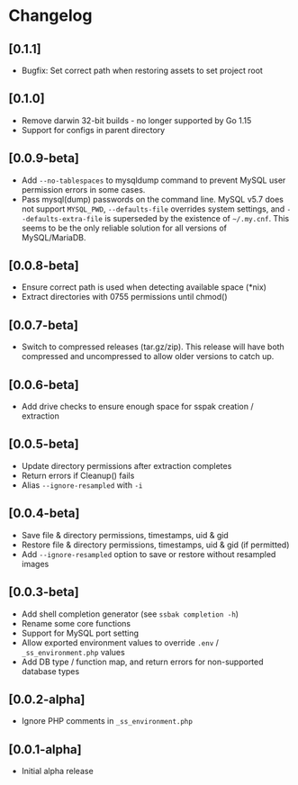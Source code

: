 # Changelog

## [0.1.1]

- Bugfix: Set correct path when restoring assets to set project root


## [0.1.0]

- Remove darwin 32-bit builds - no longer supported by Go 1.15
- Support for configs in parent directory


## [0.0.9-beta]

- Add `--no-tablespaces` to mysqldump command to prevent MySQL user permission errors in some cases.
- Pass mysql(dump) passwords on the command line. MySQL v5.7 does not support `MYSQL_PWD`, `--defaults-file` overrides system settings, and `--defaults-extra-file` is superseded by the existence of `~/.my.cnf`. This seems to be the only reliable solution for all versions of MySQL/MariaDB.


## [0.0.8-beta]

- Ensure correct path is used when detecting available space (*nix)
- Extract directories with 0755 permissions until chmod()


## [0.0.7-beta]

- Switch to compressed releases (tar.gz/zip). This release will have both compressed and uncompressed to allow older versions to catch up.


## [0.0.6-beta]

- Add drive checks to ensure enough space for sspak creation / extraction


## [0.0.5-beta]

- Update directory permissions after extraction completes
- Return errors if Cleanup() fails
- Alias `--ignore-resampled` with `-i`


## [0.0.4-beta]

- Save file & directory permissions, timestamps, uid & gid
- Restore file & directory permissions, timestamps, uid & gid (if permitted)
- Add `--ignore-resampled` option to save or restore without resampled images


## [0.0.3-beta]

- Add shell completion generator (see `ssbak completion -h`)
- Rename some core functions
- Support for MySQL port setting
- Allow exported environment values to override `.env` / `_ss_environment.php` values
- Add DB type / function map, and return errors for non-supported database types


## [0.0.2-alpha]

- Ignore PHP comments in `_ss_environment.php`


## [0.0.1-alpha]

- Initial alpha release
